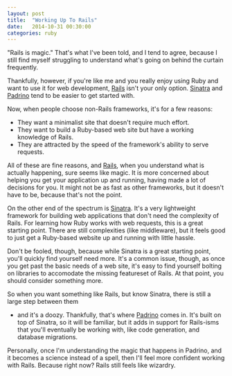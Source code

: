 ```yaml
---
layout: post
title:  "Working Up To Rails"
date:   2014-10-31 00:30:00
categories: ruby
---
```

"Rails is magic." That's what I've been told, and I tend to agree, because I still find
myself struggling to understand what's going on behind the curtain frequently.

Thankfully, however, if you're like me and you really enjoy using Ruby and want to
use it for web development, [Rails][rails] isn't your only option. [Sinatra][sinatra] and
[Padrino][padrino] tend to be easier to get started with.

Now, when people choose non-Rails frameworks, it's for a few reasons:

- They want a minimalist site that doesn't require much effort.
- They want to build a Ruby-based web site but have a working knowledge of Rails.
- They are attracted by the speed of the framework's ability to serve requests.

All of these are fine reasons, and [Rails][rails], when you understand what is actually
happening, sure seems like magic. It is more concerned about helping you get your
application up and running, having made a lot of decisions for you. It might not be as
fast as other frameworks, but it doesn't have to be, because that's not the point.

On the other end of the spectrum is [Sinatra][sinatra]. It's a very lightweight framework for
building web applications that don't need the complexity of Rails. For learning how Ruby
works with web requests, this is a great starting point. There are still complexities (like
middleware), but it feels good to just get a Ruby-based website up and running with little
hassle.

Don't be fooled, though, because while Sinatra is a great starting point, you'll quickly 
find yourself need more. It's a common issue, though, as once you get past the basic needs of
a web site, it's easy to find yourself bolting on libraries to accomodate the missing
featureset of Rails. At that point, you should consider something more.

So when you want something like Rails, but know Sinatra, there is still a large step between them
 - and it's a doozy. Thankfully, that's where [Padrino][padrino] comes in. It's built on top of
Sinatra, so it will be familiar, but it adds in support for Rails-isms that you'll eventually
be working with, like code generation, and database migrations.

Personally, once I'm understanding the magic that happens in Padrino, and it becomes a science
instead of a spell, then I'll feel more confident working with Rails. Because right now? Rails
still feels like wizardry.

[sinatra]: http://sinatrarb.com
[padrino]: http://padrinorb.com
[rails]:  http://rubyonrails.org
